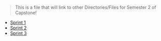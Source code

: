 > This is a file that will link to other Directories/Files for Semester 2 of Capstone!

- [Sprint 1](https://github.com/seabar24/Capstone/blob/Home/Capstone%20Semester%202/Capstone2Sprint1.md)
- [Sprint 2](https://github.com/seabar24/Capstone/blob/Home/Capstone%20Semester%202/Capstone2Sprint2.md)
- [Sprint 3](https://github.com/seabar24/Capstone/blob/Home/Capstone%20Semester%202/Capstone2Sprint3.md)
